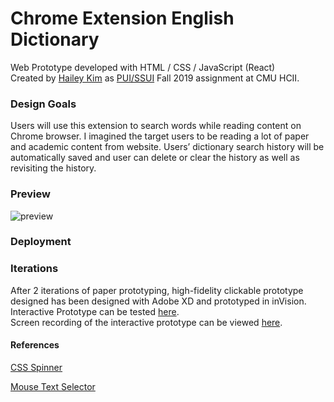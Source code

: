# Chrome Extension English Dictionary
Web Prototype developed with HTML / CSS / JavaScript (React)  
Created by [Hailey Kim](http://hyeleekim.com) as [PUI/SSUI](https://hcii.cmu.edu/courses/programming-usable-interfaces) Fall 2019 assignment at CMU HCII.

### Design Goals
Users will use this extension to search words while reading content on Chrome browser. I imagined the target users to be reading a lot of paper and academic content from website. Users’ dictionary search history will be automatically saved and user can delete or clear the history as well as revisiting the history.

### Preview
![preview](/src/assets/img/preview.gif)

### Deployment

### Iterations
After 2 iterations of paper prototyping, high-fidelity clickable prototype designed has been designed with Adobe XD and prototyped in inVision.
Interactive Prototype can be tested [here](https://hailey455812.invisionapp.com/public/share/53WU37TSV#/screens).    
Screen recording of the interactive prototype can be viewed [here](https://vimeo.com/371445914).    

#### References
[CSS Spinner](https://projects.lukehaas.me/css-loaders/ )

[Mouse Text Selector](https://arnondora.github.io/selected-text-getter/)
